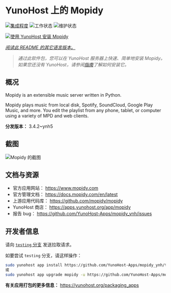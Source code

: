 <!--
注意：此 README 由 <https://github.com/YunoHost/apps/tree/master/tools/readme_generator> 自动生成
请勿手动编辑。
-->

# YunoHost 上的 Mopidy

[![集成程度](https://dash.yunohost.org/integration/mopidy.svg)](https://dash.yunohost.org/appci/app/mopidy) ![工作状态](https://ci-apps.yunohost.org/ci/badges/mopidy.status.svg) ![维护状态](https://ci-apps.yunohost.org/ci/badges/mopidy.maintain.svg)

[![使用 YunoHost 安装 Mopidy](https://install-app.yunohost.org/install-with-yunohost.svg)](https://install-app.yunohost.org/?app=mopidy)

*[阅读此 README 的其它语言版本。](./ALL_README.md)*

> *通过此软件包，您可以在 YunoHost 服务器上快速、简单地安装 Mopidy。*  
> *如果您还没有 YunoHost，请参阅[指南](https://yunohost.org/install)了解如何安装它。*

## 概况

Mopidy is an extensible music server written in Python.

Mopidy plays music from local disk, Spotify, SoundCloud, Google Play Music, and more. You edit the playlist from any phone, tablet, or computer using a variety of MPD and web clients.


**分发版本：** 3.4.2~ynh5

## 截图

![Mopidy 的截图](./doc/screenshots/mopidy_screenshot1.png)

## 文档与资源

- 官方应用网站： <https://www.mopidy.com>
- 官方管理文档： <https://docs.mopidy.com/en/latest>
- 上游应用代码库： <https://github.com/mopidy/mopidy>
- YunoHost 商店： <https://apps.yunohost.org/app/mopidy>
- 报告 bug： <https://github.com/YunoHost-Apps/mopidy_ynh/issues>

## 开发者信息

请向 [`testing` 分支](https://github.com/YunoHost-Apps/mopidy_ynh/tree/testing) 发送拉取请求。

如要尝试 `testing` 分支，请这样操作：

```bash
sudo yunohost app install https://github.com/YunoHost-Apps/mopidy_ynh/tree/testing --debug
或
sudo yunohost app upgrade mopidy -u https://github.com/YunoHost-Apps/mopidy_ynh/tree/testing --debug
```

**有关应用打包的更多信息：** <https://yunohost.org/packaging_apps>
